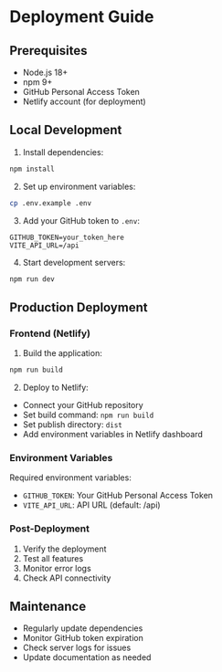 # Deployment Guide

## Prerequisites
- Node.js 18+
- npm 9+
- GitHub Personal Access Token
- Netlify account (for deployment)

## Local Development
1. Install dependencies:
```bash
npm install
```

2. Set up environment variables:
```bash
cp .env.example .env
```

3. Add your GitHub token to `.env`:
```env
GITHUB_TOKEN=your_token_here
VITE_API_URL=/api
```

4. Start development servers:
```bash
npm run dev
```

## Production Deployment

### Frontend (Netlify)
1. Build the application:
```bash
npm run build
```

2. Deploy to Netlify:
- Connect your GitHub repository
- Set build command: `npm run build`
- Set publish directory: `dist`
- Add environment variables in Netlify dashboard

### Environment Variables
Required environment variables:
- `GITHUB_TOKEN`: Your GitHub Personal Access Token
- `VITE_API_URL`: API URL (default: /api)

### Post-Deployment
1. Verify the deployment
2. Test all features
3. Monitor error logs
4. Check API connectivity

## Maintenance
- Regularly update dependencies
- Monitor GitHub token expiration
- Check server logs for issues
- Update documentation as needed